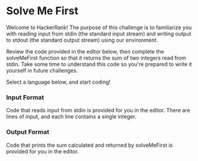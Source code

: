 # Solve Me First

Welcome to HackerRank! The purpose of this challenge is to familiarize you with reading input from stdin (the standard input stream) and writing output to stdout (the standard output stream) using our environment.

Review the code provided in the editor below, then complete the solveMeFirst function so that it returns the sum of two integers read from stdin. Take some time to understand this code so you're prepared to write it yourself in future challenges.

Select a language below, and start coding!

### Input Format

Code that reads input from stdin is provided for you in the editor. There are  lines of input, and each line contains a single integer.

### Output Format

Code that prints the sum calculated and returned by solveMeFirst is provided for you in the editor.
